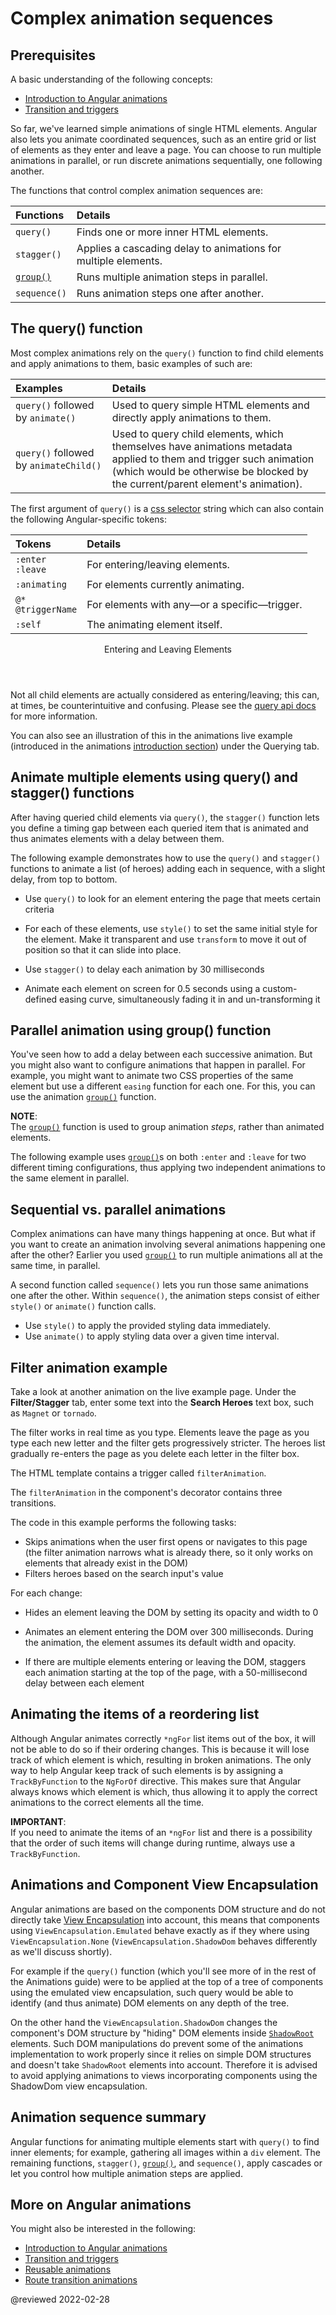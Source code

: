 # Complex animation sequences

## Prerequisites

A basic understanding of the following concepts:

*   [Introduction to Angular animations](guide/animations)
*   [Transition and triggers](guide/transition-and-triggers)

So far, we've learned simple animations of single HTML elements.
Angular also lets you animate coordinated sequences, such as an entire grid or list of elements as they enter and leave a page.
You can choose to run multiple animations in parallel, or run discrete animations sequentially, one following another.

The functions that control complex animation sequences are:

| Functions                         | Details |
|:---                               |:---     |
| `query()`                         | Finds one or more inner HTML elements. |
| `stagger()`                       | Applies a cascading delay to animations for multiple elements. |
| [`group()`](api/animations/group) | Runs multiple animation steps in parallel. |
| `sequence()`                      | Runs animation steps one after another. |

<a id="complex-sequence"></a>

## The query() function

Most complex animations rely on the `query()` function to find child elements and apply animations to them, basic examples of such are:

| Examples                               | Details |
|:---                                    |:---     |
| `query()` followed by `animate()`      | Used to query simple HTML elements and directly apply animations to them.                                                                                                                            |
| `query()` followed by `animateChild()` | Used to query child elements, which themselves have animations metadata applied to them and trigger such animation \(which would be otherwise be blocked by the current/parent element's animation\). |

The first argument of `query()` is a [css selector](https://developer.mozilla.org/docs/Web/CSS/CSS_Selectors) string which can also contain the following Angular-specific tokens:

| Tokens                     | Details |
|:---                        |:---     |
| `:enter` <br /> `:leave`   | For entering/leaving elements.               |
| `:animating`               | For elements currently animating.            |
| `@*` <br /> `@triggerName` | For elements with any—or a specific—trigger. |
| `:self`                    | The animating element itself.                |

<div class="callout is-helpful">

<header>Entering and Leaving Elements</header>

Not all child elements are actually considered as entering/leaving; this can, at times, be counterintuitive and confusing. Please see the [query api docs](api/animations/query#entering-and-leaving-elements) for more information.

You can also see an illustration of this in the animations live example \(introduced in the animations [introduction section](guide/animations#about-this-guide)\) under the Querying tab.

</div>

## Animate multiple elements using query() and stagger() functions

After having queried child elements via `query()`, the `stagger()` function lets you define a timing gap between each queried item that is animated and thus animates elements with a delay between them.

The following example demonstrates how to use the `query()` and `stagger()` functions to animate a list \(of heroes\) adding each in sequence, with a slight delay, from top to bottom.

*   Use `query()` to look for an element entering the page that meets certain criteria
*   For each of these elements, use `style()` to set the same initial style for the element.
    Make it transparent and use `transform` to move it out of position so that it can slide into place.

*   Use `stagger()` to delay each animation by 30 milliseconds
*   Animate each element on screen for 0.5 seconds using a custom-defined easing curve, simultaneously fading it in and un-transforming it

<code-example header="src/app/hero-list-page.component.ts" path="animations/src/app/hero-list-page.component.ts" region="page-animations"></code-example>

## Parallel animation using group() function

You've seen how to add a delay between each successive animation.
But you might also want to configure animations that happen in parallel.
For example, you might want to animate two CSS properties of the same element but use a different `easing` function for each one.
For this, you can use the animation [`group()`](api/animations/group) function.

<div class="alert is-helpful">

**NOTE**: <br />
The [`group()`](api/animations/group) function is used to group animation *steps*, rather than animated elements.

</div>

The following example uses [`group()`](api/animations/group)s on both `:enter` and `:leave` for two different timing configurations, thus applying two independent animations to the same element in parallel.

<code-example header="src/app/hero-list-groups.component.ts (excerpt)" path="animations/src/app/hero-list-groups.component.ts" region="animationdef"></code-example>

## Sequential vs. parallel animations

Complex animations can have many things happening at once.
But what if you want to create an animation involving several animations happening one after the other? Earlier you used [`group()`](api/animations/group) to run multiple animations all at the same time, in parallel.

A second function called `sequence()` lets you run those same animations one after the other.
Within `sequence()`, the animation steps consist of either `style()` or `animate()` function calls.

*   Use `style()` to apply the provided styling data immediately.
*   Use `animate()` to apply styling data over a given time interval.

## Filter animation example

Take a look at another animation on the live example page.
Under the **Filter/Stagger** tab, enter some text into the **Search Heroes** text box, such as `Magnet` or `tornado`.

The filter works in real time as you type.
Elements leave the page as you type each new letter and the filter gets progressively stricter.
The heroes list gradually re-enters the page as you delete each letter in the filter box.

The HTML template contains a trigger called `filterAnimation`.

<code-example header="src/app/hero-list-page.component.html" path="animations/src/app/hero-list-page.component.html" region="filter-animations"></code-example>

The `filterAnimation` in the component's decorator contains three transitions.

<code-example header="src/app/hero-list-page.component.ts" path="animations/src/app/hero-list-page.component.ts" region="filter-animations"></code-example>

The code in this example performs the following tasks:

*   Skips animations when the user first opens or navigates to this page \(the filter animation narrows what is already there, so it only works on elements that already exist in the DOM\)
*   Filters heroes based on the search input's value

For each change:

*   Hides an element leaving the DOM by setting its opacity and width to 0
*   Animates an element entering the DOM over 300 milliseconds.
    During the animation, the element assumes its default width and opacity.

*   If there are multiple elements entering or leaving the DOM, staggers each animation starting at the top of the page, with a 50-millisecond delay between each element

## Animating the items of a reordering list

Although Angular animates correctly `*ngFor` list items out of the box, it will not be able to do so if their ordering changes.
This is because it will lose track of which element is which, resulting in broken animations.
The only way to help Angular keep track of such elements is by assigning a `TrackByFunction` to the `NgForOf` directive.
This makes sure that Angular always knows which element is which, thus allowing it to apply the correct animations to the correct elements all the time.

<div class="alert is-important">

**IMPORTANT**: <br />
If you need to animate the items of an `*ngFor` list and there is a possibility that the order of such items will change during runtime, always use a `TrackByFunction`.

</div>

## Animations and Component View Encapsulation

Angular animations are based on the components DOM structure and do not directly take [View Encapsulation](/guide/view-encapsulation) into account, this means that components using `ViewEncapsulation.Emulated` behave exactly as if they where using `ViewEncapsulation.None` (`ViewEncapsulation.ShadowDom` behaves differently as we'll discuss shortly).

For example if the `query()` function (which you'll see more of in the rest of the Animations guide) were to be applied at the top of a tree of components using the emulated view encapsulation, such query would be able to identify (and thus animate) DOM elements on any depth of the tree.

On the other hand the `ViewEncapsulation.ShadowDom` changes the component's DOM structure by "hiding" DOM elements inside [`ShadowRoot`](https://developer.mozilla.org/en-US/docs/Web/API/ShadowRoot) elements. Such DOM manipulations do prevent some of the animations implementation to work properly since it relies on simple DOM structures and doesn't take `ShadowRoot` elements into account. Therefore it is advised to avoid applying animations to views incorporating components using the ShadowDom view encapsulation.

## Animation sequence summary

Angular functions for animating multiple elements start with `query()` to find inner elements; for example, gathering all images within a `div` element.
The remaining functions, `stagger()`, [`group()`](api/animations/group), and `sequence()`, apply cascades or let you control how multiple animation steps are applied.

## More on Angular animations

You might also be interested in the following:

*   [Introduction to Angular animations](guide/animations)
*   [Transition and triggers](guide/transition-and-triggers)
*   [Reusable animations](guide/reusable-animations)
*   [Route transition animations](guide/route-animations)

<!-- links -->

<!-- external links -->

<!-- end links -->

@reviewed 2022-02-28

